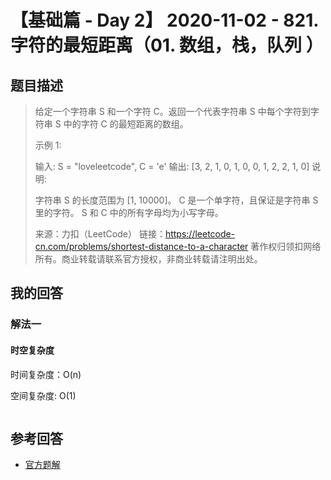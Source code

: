 # 【基础篇 - Day 2】 2020-11-02 - 821. 字符的最短距离（01. 数组，栈，队列 ）

## 题目描述

> 给定一个字符串 S 和一个字符 C。返回一个代表字符串 S 中每个字符到字符串 S 中的字符 C 的最短距离的数组。
>
> 示例 1:
>
> 输入: S = "loveleetcode", C = 'e'
> 输出: [3, 2, 1, 0, 1, 0, 0, 1, 2, 2, 1, 0]
> 说明:
>
> 字符串 S 的长度范围为 [1, 10000]。
> C 是一个单字符，且保证是字符串 S 里的字符。
> S 和 C 中的所有字母均为小写字母。
>
> 来源：力扣（LeetCode）
> 链接：https://leetcode-cn.com/problems/shortest-distance-to-a-character
> 著作权归领扣网络所有。商业转载请联系官方授权，非商业转载请注明出处。

## 我的回答

### 解法一

#### 时空复杂度

时间复杂度：O(n)

空间复杂度:   O(1)

```js

```



## 参考回答

- [官方题解](https://github.com/leetcode-pp/91alg-1/issues/73#issuecomment-659894442)

